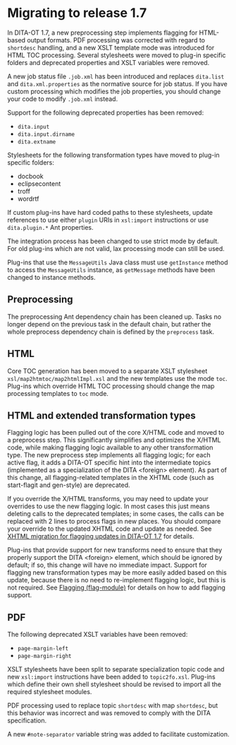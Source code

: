 # Migrating to release 1.7

In DITA-OT 1.7, a new preprocessing step implements flagging for HTML-based output formats. PDF processing was corrected with regard to `shortdesc` handling, and a new XSLT template mode was introduced for HTML TOC processing. Several stylesheets were moved to plug-in specific folders and deprecated properties and XSLT variables were removed.

A new job status file `.job.xml` has been introduced and replaces `dita.list` and `dita.xml.properties` as the normative source for job status. If you have custom processing which modifies the job properties, you should change your code to modify `.job.xml` instead.

Support for the following deprecated properties has been removed:

-   `dita.input`
-   `dita.input.dirname`
-   `dita.extname`

Stylesheets for the following transformation types have moved to plug-in specific folders:

-   docbook
-   eclipsecontent
-   troff
-   wordrtf

If custom plug-ins have hard coded paths to these stylesheets, update references to use either `plugin` URIs in `xsl:import` instructions or use `dita.plugin.*` Ant properties.

The integration process has been changed to use strict mode by default. For old plug-ins which are not valid, lax processing mode can still be used.

Plug-ins that use the `MessageUtils` Java class must use `getInstance` method to access the `MessageUtils` instance, as `getMessage` methods have been changed to instance methods.

## Preprocessing

The preprocessing Ant dependency chain has been cleaned up. Tasks no longer depend on the previous task in the default chain, but rather the whole preprocess dependency chain is defined by the `preprocess` task.

## HTML

Core TOC generation has been moved to a separate XSLT stylesheet `xsl/map2htmtoc/map2htmlImpl.xsl` and the new templates use the mode `toc`. Plug-ins which override HTML TOC processing should change the map processing templates to `toc` mode.

## HTML and extended transformation types

Flagging logic has been pulled out of the core X/HTML code and moved to a preprocess step. This significantly simplifies and optimizes the X/HTML code, while making flagging logic available to any other transformation type. The new preprocess step implements all flagging logic; for each active flag, it adds a DITA-OT specific hint into the intermediate topics \(implemented as a specialization of the DITA &lt;foreign&gt; element\). As part of this change, all flagging-related templates in the XHTML code \(such as start-flagit and gen-style\) are deprecated.

If you override the X/HTML transforms, you may need to update your overrides to use the new flagging logic. In most cases this just means deleting calls to the deprecated templates; in some cases, the calls can be replaced with 2 lines to process flags in new places. You should compare your override to the updated XHTML code and update as needed. See [XHTML migration for flagging updates in DITA-OT 1.7](flagging-migration.md) for details.

Plug-ins that provide support for new transforms need to ensure that they properly support the DITA &lt;foreign&gt; element, which should be ignored by default; if so, this change will have no immediate impact. Support for flagging new transformation types may be more easily added based on this update, because there is no need to re-implement flagging logic, but this is not required. See [Flagging \(flag-module\)](preprocess-flagging.md) for details on how to add flagging support.

## PDF

The following deprecated XSLT variables have been removed:

-   `page-margin-left`
-   `page-margin-right`

XSLT stylesheets have been split to separate specialization topic code and new `xsl:import` instructions have been added to `topic2fo.xsl`. Plug-ins which define their own shell stylesheet should be revised to import all the required stylesheet modules.

PDF processing used to replace topic `shortdesc` with map `shortdesc`, but this behavior was incorrect and was removed to comply with the DITA specification.

A new `#note-separator` variable string was added to facilitate customization.

